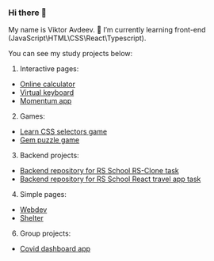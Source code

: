 ### Hi there 👋

My name is Viktor Avdeev.
🌱 I’m currently learning front-end (JavaScript\HTML\CSS\React\Typescript).

You can see my study projects below:
1. Interactive pages:
  - [Online calculator](https://thrvrce.github.io/RS-School-JS2020Q3/calculator/index.html)
  - [Virtual keyboard](https://thrvrce.github.io/RS-School-JS2020Q3/virtual-keyboard/)
  - [Momentum app](https://thrvrce.github.io/RS-School-JS2020Q3/momentum/index.html)  
2. Games: 
  - [Learn CSS selectors game](https://thrvrce.github.io/RS-School-JS2020Q3/rs-css/index.html) 
  - [Gem puzzle game](https://thrvrce.github.io/RS-School-JS2020Q3/gem-puzzle/index.html)
3. Backend projects:
  - [Backend repository for RS School RS-Clone task](https://github.com/thrvrce/RS-Clone_backEnd)
  - [Backend repository for RS School React travel app task](https://github.com/thrvrce/RSSReact2021Q1-travel-app_backend)
4. Simple pages:
  - [Webdev](https://thrvrce.github.io/RS-School-JS2020Q3/webdev/index.html)   
  - [Shelter](https://thrvrce.github.io/RS-School-JS2020Q3/shelter/pages/main/main.html)
6. Group projects: 
  - [Covid dashboard app](https://thrvrce.github.io/RS-School-JS2020Q3/covid-dashboard/dist/index.html)


<!--
**thrvrce/thrvrce** is a ✨ _special_ ✨ repository because its `README.md` (this file) appears on your GitHub profile.

Here are some ideas to get you started:

- 🔭 I’m currently working on ...
- 🌱 I’m currently learning ...
- 👯 I’m looking to collaborate on ...
- 🤔 I’m looking for help with ...
- 💬 Ask me about ...
- 📫 How to reach me: ...
- 😄 Pronouns: ...
- ⚡ Fun fact: ...
-->
